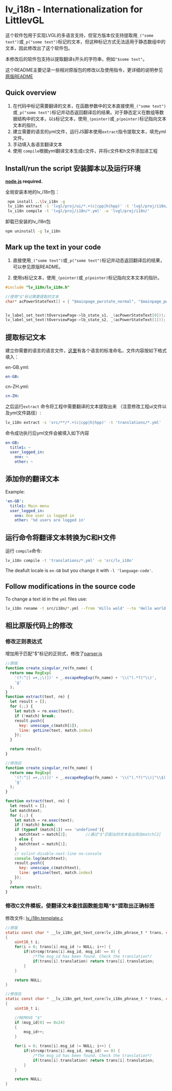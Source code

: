 lv_i18n - Internationalization for LittlevGL
============================================

这个软件包用于实现LVGL的多语言支持，但官方版本仅支持提取用`_("some text")`或`_p("some text")`标记的文本，但这种标记方式无法适用于静态数组中的文本，因此修改出了这个软件包。

本修改后的软件包支持以提取翻译`$`开头的字符串，例如`"$some text"`。

这个README主要记录一些相对原版包的修改以及使用指令，更详细的说明参见[原版README](README.md)


## Quick overview

1. 在代码中标记需要翻译的文本，在函数参数中的文本直接使用`_("some text")`或`_p("some text")`标记并动态返回翻译后的结果。对于静态定义在数组等数据结构中的文本，以`$`标记文本，使用`_(pointer)`或`_p(pointer)`标记指向文本文本的指针。
2. 建立需要的语言的yml文件，运行JS脚本使用`extract`指令提取文本，填充yml文件。
3. 手动填入各语言翻译文本
4. 使用 `compile`根据yml翻译文本生成c文件，并将c文件和h文件添加进工程

## Install/run the script 安装脚本以及运行环境


**[node.js](https://nodejs.org/en/download/) required.**


全局安装本地的lv_i18n包：

```sh
 npm install ..\lv_i18n -g
 lv_i18n extract -s 'lvgl/proj/ui/*.+(c|cpp|h|hpp)' -t 'lvgl/proj/i18n/*.yml'
 lv_i18n compile -t 'lvgl/proj/i18n/*.yml' -o 'lvgl/proj/i18n/'
```
卸载已安装的lv_i18n包

```sh
npm uninstall -g lv_i18n
```


## Mark up the text in your code

1. 直接使用`_("some text")`或`_p("some text")`标记并动态返回翻译后的结果，可以参见原版README。

2. 使用`$`标记文本，使用`_(pointer)`或`_p(pointer)`标记指向文本文本的指针。
```c
#include "lv_i18n/lv_i18n.h" 

//使用"$"标记需要提取的文本
char* acPowerStateText[] = { "$mainpage_pwrstate_normal", "$mainpage_pwrstate_broken"};


lv_label_set_text(tOverviewPage->lb_state_s1, _(acPowerStateText[0]));
lv_label_set_text(tOverviewPage->lb_state_s2, _(acPowerStateText[1]));
```


## 提取标记文本
建立你需要的语言的语言文件，[这里](https://www.andiamo.co.uk/resources/iso-language-codes/)有各个语言的标准命名，文件内容按如下格式填入：

en-GB.yml:
```yml
en-GB:

```
cn-ZH.yml:
```yml
cn-ZH:

```

之后运行`extract` 命令将工程中需要翻译的文本提取出来 （注意修改工程ui文件以及yml文件路径）:

```sh
lv_i18n extract -s 'src/**/*.+(c|cpp|h|hpp)' -t 'translations/*.yml'
```

命令成功执行后yml文件会被填入如下内容

```yml
en-GB:
  title1: ~
  user_logged_in:
    one: ~
    other: ~
```


## 添加你的翻译文本

Example:

```yml
'en-GB':
  title1: Main menu
  user_logged_in:
    one: One user is logged in
    other: '%d users are logged in'
```
## 运行命令将翻译文本转换为C和H文件

运行 `compile`命令:

```sh
lv_i18n compile -t 'translations/*.yml' -o 'src/lv_i18n'
```

The deafult locale is `en-GB` but you change it with `-l 'language-code'`.

## Follow modifications in the source code
To change a text id in the `yml` files use:
```sh
lv_i18n rename -t src/i18n/*.yml --from 'Hillo wold' --to 'Hello world!'
```

## 相比原版代码上的修改

### 修改正则表达式
增加用于匹配"$"标记的正则式，修改了[parser.js](lib/parser.js)
```js
//原版
function create_singular_re(fn_name) {
  return new RegExp(
    '(?:^|[ =+,;\(])' + _.escapeRegExp(fn_name) + '\\("(.*?)"\\)',
    'g'
  );
}
function extract(text, re) {
  let result = [];
  for (;;) {
    let match = re.exec(text);
    if (!match) break;
    result.push({
      key: unescape_c(match[1]),
      line: getLine(text, match.index)
    });
  }

  return result;
}

//修改后
function create_singular_re(fn_name) {
  return new RegExp(
    '(?:^|[ =+,;\(])' + _.escapeRegExp(fn_name) + '\\("(.*?)"\\)|"\\$(.*?)"',
    'g'
  );
}

function extract(text, re) {
  let result = [];
  let matchtext;
  for (;;) {
    let match = re.exec(text);
    if (!match) break;
    if (typeof (match[1]) === 'undefined'){
      matchtext = match[2];        //通过"$"匹配出的文本会出现在match[2]
    } else {
      matchtext = match[1];
    }
    // eslint-disable-next-line no-console
    console.log(matchtext);
    result.push({
      key: unescape_c(matchtext),
      line: getLine(text, match.index)
    });
  }
  return result;
}
```
### 修改C文件模板，使翻译文本查找函数能忽略"$"提取出正确标签
修改文件: [lv_i18n.template.c](./src/lv_i18n.template.c)
```c
//原版
static const char * __lv_i18n_get_text_core(lv_i18n_phrase_t * trans, const char * msg_id)
{
    uint16_t i;
    for(i = 0; trans[i].msg_id != NULL; i++) {
        if(strcmp(trans[i].msg_id, msg_id) == 0) {
            /*The msg_id has been found. Check the translation*/
            if(trans[i].translation) return trans[i].translation;
        }
    }

    return NULL;
}

//修改后
static const char * __lv_i18n_get_text_core(lv_i18n_phrase_t * trans, const char * msg_id)
{
    uint16_t i;

    //REMOVE "$"
    if (msg_id[0] == 0x24)
    {
        msg_id++;
    }

    for(i = 0; trans[i].msg_id != NULL; i++) {
        if(strcmp(trans[i].msg_id, msg_id) == 0) {
            /*The msg_id has been found. Check the translation*/
            if(trans[i].translation) return trans[i].translation;
        }
    }

    return NULL;
}
```

